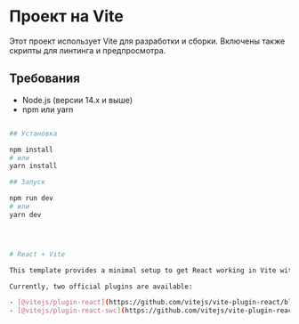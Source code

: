# Проект на Vite

Этот проект использует Vite для разработки и сборки. Включены также скрипты для линтинга и предпросмотра.

## Требования

- Node.js (версии 14.x и выше)
- npm или yarn

```sh

## Установка

npm install
# или
yarn install

## Запуск

npm run dev
# или
yarn dev




# React + Vite

This template provides a minimal setup to get React working in Vite with HMR and some ESLint rules.

Currently, two official plugins are available:

- [@vitejs/plugin-react](https://github.com/vitejs/vite-plugin-react/blob/main/packages/plugin-react/README.md) uses [Babel](https://babeljs.io/) for Fast Refresh
- [@vitejs/plugin-react-swc](https://github.com/vitejs/vite-plugin-react-swc) uses [SWC](https://swc.rs/) for Fast Refresh
